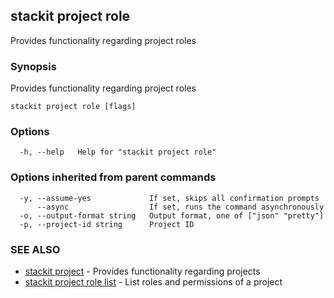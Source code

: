 ## stackit project role

Provides functionality regarding project roles

### Synopsis

Provides functionality regarding project roles

```
stackit project role [flags]
```

### Options

```
  -h, --help   Help for "stackit project role"
```

### Options inherited from parent commands

```
  -y, --assume-yes             If set, skips all confirmation prompts
      --async                  If set, runs the command asynchronously
  -o, --output-format string   Output format, one of ["json" "pretty"]
  -p, --project-id string      Project ID
```

### SEE ALSO

* [stackit project](./stackit_project.md)	 - Provides functionality regarding projects
* [stackit project role list](./stackit_project_role_list.md)	 - List roles and permissions of a project

